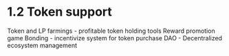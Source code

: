 # 1.2 Token support

Token and LP farmings - profitable token holding tools Reward promotion game Bonding - incentivize system for token purchase DAO - Decentralized ecosystem management

